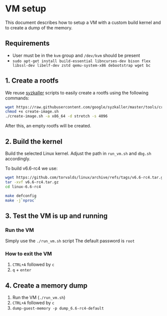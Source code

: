# VM setup
This document describes how to setup a VM with a custom build kernel and
to create a dump of the memory.

## Requirements

- User must be in  the `kvm` group and `/dev/kvm` should be present
- `sudo apt-get install build-essential libncurses-dev bison flex libssl-dev libelf-dev zstd qemu-system-x86 debootstrap wget bc`

## 1. Create a rootfs

We reuse [syzkaller](https://github.com/google/syzkaller) scripts to easily create a rootfs using the following commands:

``` bash
wget https://raw.githubusercontent.com/google/syzkaller/master/tools/create-image.sh -O create-image.sh
chmod +x create-image.sh
./create-image.sh -a x86_64 -d stretch -s 4096
```

After this, an empty rootfs will be created.

## 2. Build the kernel

Build the selected Linux kernel. Adjust the path in `run_vm.sh` and
`dbg.sh` accordingly.


To build v6.6-rc4 we use:

``` bash
wget https://github.com/torvalds/linux/archive/refs/tags/v6.6-rc4.tar.gz
tar -xvf v6.6-rc4.tar.gz
cd linux-6.6-rc4

make defconfig
make -j`nproc`
```


## 3. Test the VM is up and running

### Run the VM

Simply use the `./run_vm.sh` script
The default password is `root`

### How to exit the VM

1. `CTRL+A` followed by `c`
2. `q` + `enter`

## 4. Create a memory dump

1. Run the VM (`./run_vm.sh`)
2. `CTRL+A` followed by `c`
3. `dump-guest-memory -p dump_6.6-rc4-default`
